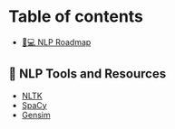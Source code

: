 # Table of contents

* [👩💻 NLP Roadmap](README.md)

## 🔧 NLP Tools and Resources

* [NLTK](nlp-tools-and-resources/nltk.md)
* [SpaCy](spacy.md)
* [Gensim](nlp-tools-and-resources/gensim.md)
